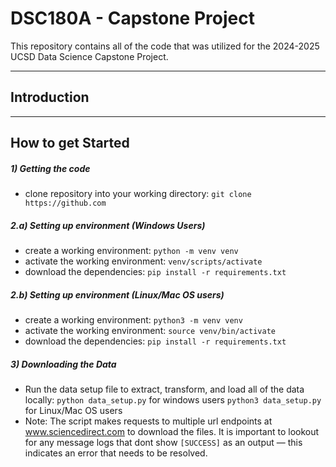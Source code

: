 # DSC180A - Capstone Project

This repository contains all of the code that was utilized for the 2024-2025 UCSD Data Science Capstone Project.

---
## Introduction


---
## How to get Started

##### 1) Getting the code
- clone repository into your working directory:
    `git clone https://github.com`

##### 2.a) Setting up environment (Windows Users)
- create a working environment:
    `python -m venv venv`
- activate the working environment:
    `venv/scripts/activate`
- download the dependencies:
    `pip install -r requirements.txt`

##### 2.b) Setting up environment (Linux/Mac OS users)
- create a working environment:
    `python3 -m venv venv`
- activate the working environment:
    `source venv/bin/activate`
- download the dependencies:
    `pip install -r requirements.txt`

##### 3) Downloading the Data
- Run the data setup file to extract, transform, and load all of the data locally:
    `python data_setup.py` for windows users
    `python3 data_setup.py` for Linux/Mac OS users
- Note: The script makes requests to multiple url endpoints at www.sciencedirect.com to download the files. It is important to lookout for any message logs that dont show `[SUCCESS]` as an output — this indicates an error that needs to be resolved.